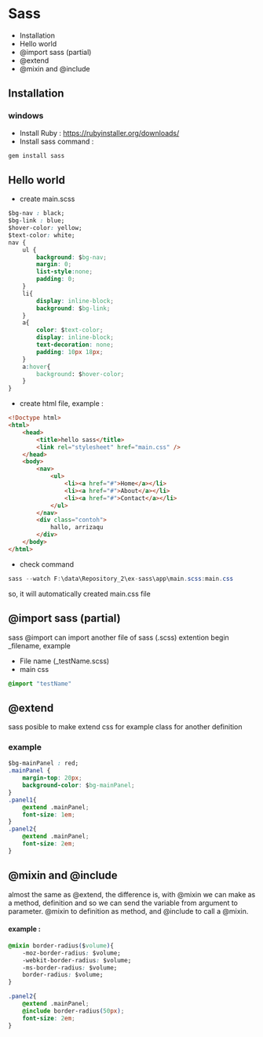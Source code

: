 # Sass 
* Installation 
* Hello world 
* @import sass (partial)
* @extend
* @mixin and @include

## Installation 
### windows 
* Install Ruby : https://rubyinstaller.org/downloads/ 
* Install sass command : 
```java
gem install sass
```

## Hello world
* create main.scss 
```css
$bg-nav : black;
$bg-link : blue;
$hover-color: yellow;
$text-color: white;
nav {
	ul {
		background: $bg-nav;
		margin: 0;
		list-style:none;
		padding: 0;
	}
	li{
		display: inline-block;
		background: $bg-link;
	}
	a{
		color: $text-color;
		display: inline-block;
		text-decoration: none;
		padding: 10px 18px;
	}
	a:hover{
		background: $hover-color;
	}
}
```
* create html file, example : 
```html
<!Doctype html>
<html>
	<head>
		<title>hello sass</title>
		<link rel="stylesheet" href="main.css" />
	</head>
	<body>
		<nav>
			<ul>
				<li><a href="#">Home</a></li>
				<li><a href="#">About</a></li>
				<li><a href="#">Contact</a></li>
			</ul>
		</nav>
		<div class="contoh">
			hallo, arrizaqu
		</div>
	</body>
</html>
```
* check command 
```java
sass --watch F:\data\Repository_2\ex-sass\app\main.scss:main.css
```
so, it will automatically created main.css file 

## @import sass (partial) 
sass @import can import another file of sass (.scss) extention begin _filename, example
* File name (_testName.scss)
* main css 
```css
@import "testName"
```

## @extend 
sass posible to make extend css for example class for another definition
### example
```css
$bg-mainPanel : red;
.mainPanel {
	margin-top: 20px;
	background-color: $bg-mainPanel; 
}
.panel1{
	@extend .mainPanel;
	font-size: 1em;
}
.panel2{
	@extend .mainPanel;
	font-size: 2em;
}
```

## @mixin and @include
almost the same as @extend, the difference is, with @mixin we can make as a method, definition and so we can send the variable from argument to parameter.
@mixin to definition as method, and @include to call a @mixin.
#### example : 
```css
@mixin border-radius($volume){
	-moz-border-radius: $volume;
	-webkit-border-radius: $volume;
	-ms-border-radius: $volume;
	border-radius: $volume;
}

.panel2{
	@extend .mainPanel;
	@include border-radius(50px);
	font-size: 2em;
}

```
